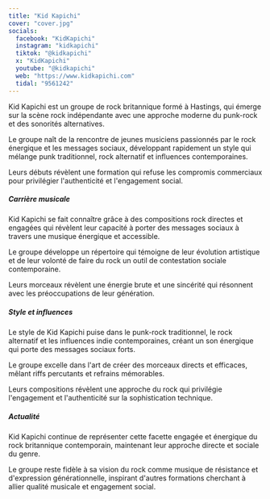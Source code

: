 ```yaml
---
title: "Kid Kapichi"
cover: "cover.jpg"
socials:
  facebook: "KidKapichi"
  instagram: "kidkapichi"
  tiktok: "@kidkapichi"
  x: "KidKapichi"
  youtube: "@kidkapichi"
  web: "https://www.kidkapichi.com"
  tidal: "9561242"
---
```


Kid Kapichi est un groupe de rock britannique formé à Hastings, qui émerge sur la scène rock indépendante avec une
approche moderne du punk-rock et des sonorités alternatives.

Le groupe naît de la rencontre de jeunes musiciens passionnés par le rock énergique et les messages sociaux, développant
rapidement un style qui mélange punk traditionnel, rock alternatif et influences contemporaines.

Leurs débuts révèlent une formation qui refuse les compromis commerciaux pour privilégier l'authenticité et l'engagement
social.

##### Carrière musicale

Kid Kapichi se fait connaître grâce à des compositions rock directes et engagées qui révèlent leur capacité à porter des
messages sociaux à travers une musique énergique et accessible.

Le groupe développe un répertoire qui témoigne de leur évolution artistique et de leur volonté de faire du rock un outil
de contestation sociale contemporaine.

Leurs morceaux révèlent une énergie brute et une sincérité qui résonnent avec les préoccupations de leur génération.

##### Style et influences

Le style de Kid Kapichi puise dans le punk-rock traditionnel, le rock alternatif et les influences indie contemporaines,
créant un son énergique qui porte des messages sociaux forts.

Le groupe excelle dans l'art de créer des morceaux directs et efficaces, mêlant riffs percutants et refrains mémorables.

Leurs compositions révèlent une approche du rock qui privilégie l'engagement et l'authenticité sur la sophistication
technique.

##### Actualité

Kid Kapichi continue de représenter cette facette engagée et énergique du rock britannique contemporain, maintenant leur
approche directe et sociale du genre.

Le groupe reste fidèle à sa vision du rock comme musique de résistance et d'expression générationnelle, inspirant
d'autres formations cherchant à allier qualité musicale et engagement social.

